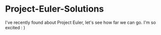 # Project-Euler-Solutions
I've recently found about Project Euler, let's see how far we can go. I'm so excited : )
